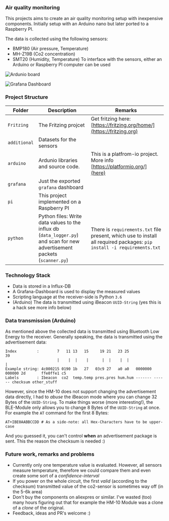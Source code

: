 ### Air quality monitoring
This projects aims to create an air quality monitoring setup with inexpensive components. Initially
setup with an Arduino nano but later ported to a Raspberry PI.

The data is collected using the following sensors:  
- BMP180 (Air pressure, Temperature)
- MH-Z19B (Co2 concentration)
- SMT20 (Humidity, Temperature)
To interface with the sensors, either an Arduino or Raspberry PI computer can be used

![Ardunio board](Fritzing/Air_quality_bb_small.png)

![Grafana Dashboard](grafana/dashboard_small.png)

### Project Structure

| Folder       | Description                                                                                                              | Remarks                                                                                                                        |
|--------------|--------------------------------------------------------------------------------------------------------------------------|--------------------------------------------------------------------------------------------------------------------------------|
| `Fritzing`   | The Fritzing projcet                                                                                                     | Get fritzing here:[https://fritzing.org/home/](https://fritzing.org)                                                           |
| `additional` | Datasets for the sensors                                                                                                 |                                                                                                                                |
| `arduino`    | Ardunio libraries and source code.                                                                                       | This is a platfrom-io project. More info [https://platformio.org/](here)                                                       |
| `grafana`    | Just the exported `grafana` dashboard                                                                                    |                                                                                                                                |
| `pi`         | This project implemented on a Raspberry PI                                                                               |                                                                                                                                |
| `python`     | Python files: Write data values to the influx db (`data_logger.py`) and   scan for new advertisement packets (`scanner.py`) |  There is `requirements.txt` file present, which use to   install all required packages: ```pip install -i requirements.txt``` |

### Technology Stack
- Data is stored in a Influx-DB
- A Grafana-Dashboard is used to display the measured values
- Scripting language at the receiver-side is Python `3.6`
- (Arduino) The data is transmitted using iBeacon `UUID-String` (yes this is a hack see more info below)


### Data transmission (Arduino)
As mentioned above the collected data is transmitted using Bluetooth Low Energy to
the receiver. Generally speaking, the data is transmitted using the advertisement
data:
```
Index         :        7   11 13   15     19 21   23 25                  39
                       |    |  |    |      |  |    |  |                   |
Example string: 4c000215 0190 1b   27   03c9 27   a0 a0   0000000 000000 2d       ffe0ffe1 c5
Labels        : Ibeacon  co2  temp.temp pres.pres hum.hum ------- ------ checksum other_stuff
```
However, since the HM-10 does not support changing the advertisement data
directly, I had to _abuse_ the iBeacon mode where you can change 32 Bytes of the `UUID-String`. To make things worse (more interesting!), the BLE-Module only allows you to
change 8 Bytes of the `UUID-String` at once. For example the `AT` command for the first 8 Bytes:
```
AT+IBE0AABBCCDD # As a side-note: all Hex-Characters have to be upper-case
```
And you guessed it, you can't control **when** an advertisement package is sent.
This the reason the checksum is needed :)

### Future work, remarks and problems
- Currently only one temperature value is evaluated. However, all sensors measure
temperature, therefore we could compare them and even create some sort of a _confidence-interval_
- If you power on the whole circuit, the first _valid_ (according to the checksum) transmitted value of the co2-sensor is sometimes way off (in the 5-6k area)
- Don't buy the components on aliexpres or similar. I've wasted (too) many hours figuring out that for example the HM-10 Module was a clone of a _clone_ of the original.
- Feedback, ideas and PR's welcome :)
